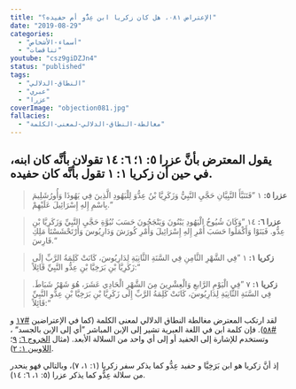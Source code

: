 ```yaml
---
title: "الإعتراض ٠٨١، هل كان زكريا ابن عِدُّو أم حفيده؟"
date: "2019-08-29"
categories:
  - "أسماء-الأشخاص"
  - "تناقضات"
youtube: "csz9giDZJn4"
status: "published"
tags:
  - "النطاق-الدلالي"
  - "عبري"
  - "عزرا"
coverImage: "objection081.jpg"
fallacies:
  - "مغالطة-النطاق-الدلالي-لمعنى-الكلمة"
---
```


## يقول المعترض بأنَّ عزرا ٥: ١؛ ٦: ١٤ تقولان بأنَّه كان ابنه، في حين أن زكريا ١: ١ تقول بأنَّه كان حفيده.

> **عزرا ٥:** ١ ”فَتَنَبَّأَ النَّبِيَّانِ حَجَّيِ النَّبِيُّ وَزَكَرِيَّا بْنُ عِدُّوَ لِلْيَهُودِ الَّذِينَ فِي يَهُوذَا وَأُورُشَلِيمَ بِاسْمِ إِلهِ إِسْرَائِيلَ عَلَيْهِمْ.“

> **عزرا ٦:** ١٤ ”وَكَانَ شُيُوخُ الْيَهُودِ يَبْنُونَ وَيَنْجَحُونَ حَسَبَ نُبُوَّةِ حَجَّيِ النَّبِيِّ وَزَكَرِيَّا بْنِ عِدُّو. فَبَنَوْا وَأَكْمَلُوا حَسَبَ أَمْرِ إِلهِ إِسْرَائِيلَ وَأَمْرِ كُورَشَ وَدَارِيُوسَ وَأَرْتَحْشَسْتَا مَلِكِ فَارِسَ.“

> **زكريا ١:** ١ ”فِي الشَّهْرِ الثَّامِنِ فِي السَّنَةِ الثَّانِيَةِ لِدَارِيُوسَ، كَانَتْ كَلِمَةُ الرَّبِّ إِلَى زَكَرِيَّا بْنِ بَرَخِيَّا بْنِ عِدُّو النَّبِيِّ قَائِلاً:“

> **زكريا ١:** ٧ ”فِي الْيَوْمِ الرَّابعِ وَالْعِشْرِينَ مِنَ الشَّهْرِ الْحَادِي عَشَرَ، هُوَ شَهْرُ شَبَاطَ. فِي السَّنَةِ الثَّانِيَةِ لِدَارِيُوسَ، كَانَتْ كَلِمَةُ الرَّبِّ إِلَى زَكَرِيَّا بْنِ بَرَخِيَّا بْنِ عِدُّو النَّبِيِّ قَائِلاً:“

لقد ارتكب المعترض مغالطة النطاق الدلالي لمعنى الكلمة (كما في الإعتراضين [#١٧](/objections/objection017/) و [#٥٨](/objections/objection058/)). فإن كلمة ابن في اللغة العبرية تشير إلى الإبن المباشر ”أي إلى الإبن بالجسد“ ، وتستخدم للإشارة إلى الحفيد أو إلى أي واحد من السلالة الأبعد. (مثال [الخروج ٦:](https://biblia.com/books/ar-vandyke/ex6.9) [٩](https://biblia.com/books/ar-vandyke/ex6.9)؛ [اللاويين ١: ٢](https://biblia.com/books/ar-vandyke/lv1.2)).

إذ أنَّ زكريا هو ابن بَرَخِيَّا و حفيد عِدُّو كما يذكر سفر زكريا (١: ١، ٧)، وبالتالي فهو ينحدر من سلالة عِدُّو كما يذكر عزرا (٥: ١، ٦: ١٤).

